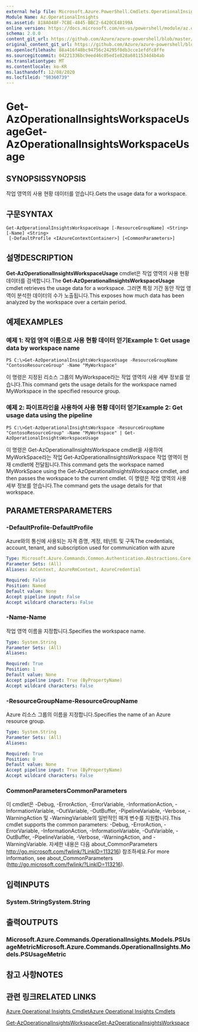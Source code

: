 ```yaml
---
external help file: Microsoft.Azure.PowerShell.Cmdlets.OperationalInsights.dll-Help.xml
Module Name: Az.OperationalInsights
ms.assetid: 818A048F-7CBE-4845-BBC2-6420CE48199A
online version: https://docs.microsoft.com/en-us/powershell/module/az.operationalinsights/get-azoperationalinsightsworkspaceusage
schema: 2.0.0
content_git_url: https://github.com/Azure/azure-powershell/blob/master/src/OperationalInsights/OperationalInsights/help/Get-AzOperationalInsightsWorkspaceUsage.md
original_content_git_url: https://github.com/Azure/azure-powershell/blob/master/src/OperationalInsights/OperationalInsights/help/Get-AzOperationalInsightsWorkspaceUsage.md
ms.openlocfilehash: 88a416f48bc94756c24295f0db3cce1efdfc8ffe
ms.sourcegitcommit: 04221336bc9eed46c05ed1e828a6811534d4b4ab
ms.translationtype: MT
ms.contentlocale: ko-KR
ms.lasthandoff: 12/08/2020
ms.locfileid: "98360739"
---
```

# <span data-ttu-id="ab7f7-101">Get-AzOperationalInsightsWorkspaceUsage</span><span class="sxs-lookup"><span data-stu-id="ab7f7-101">Get-AzOperationalInsightsWorkspaceUsage</span></span>

## <span data-ttu-id="ab7f7-102">SYNOPSIS</span><span class="sxs-lookup"><span data-stu-id="ab7f7-102">SYNOPSIS</span></span>
<span data-ttu-id="ab7f7-103">작업 영역의 사용 현황 데이터를 얻습니다.</span><span class="sxs-lookup"><span data-stu-id="ab7f7-103">Gets the usage data for a workspace.</span></span>

## <span data-ttu-id="ab7f7-104">구문</span><span class="sxs-lookup"><span data-stu-id="ab7f7-104">SYNTAX</span></span>

```
Get-AzOperationalInsightsWorkspaceUsage [-ResourceGroupName] <String> [-Name] <String>
 [-DefaultProfile <IAzureContextContainer>] [<CommonParameters>]
```

## <span data-ttu-id="ab7f7-105">설명</span><span class="sxs-lookup"><span data-stu-id="ab7f7-105">DESCRIPTION</span></span>
<span data-ttu-id="ab7f7-106">**Get-AzOperationalInsightsWorkspaceUsage** cmdlet은 작업 영역의 사용 현황 데이터를 검색합니다.</span><span class="sxs-lookup"><span data-stu-id="ab7f7-106">The **Get-AzOperationalInsightsWorkspaceUsage** cmdlet retrieves the usage data for a workspace.</span></span>
<span data-ttu-id="ab7f7-107">그러면 특정 기간 동안 작업 영역이 분석한 데이터의 수가 노출됩니다.</span><span class="sxs-lookup"><span data-stu-id="ab7f7-107">This exposes how much data has been analyzed by the workspace over a certain period.</span></span>

## <span data-ttu-id="ab7f7-108">예제</span><span class="sxs-lookup"><span data-stu-id="ab7f7-108">EXAMPLES</span></span>

### <span data-ttu-id="ab7f7-109">예제 1: 작업 영역 이름으로 사용 현황 데이터 얻기</span><span class="sxs-lookup"><span data-stu-id="ab7f7-109">Example 1: Get usage data by workspace name</span></span>
```
PS C:\>Get-AzOperationalInsightsWorkspaceUsage -ResourceGroupName "ContosoResourceGroup" -Name "MyWorkspace"
```

<span data-ttu-id="ab7f7-110">이 명령은 지정된 리소스 그룹의 MyWorkspace라는 작업 영역의 사용 세부 정보를 얻습니다.</span><span class="sxs-lookup"><span data-stu-id="ab7f7-110">This command gets the usage details for the workspace named MyWorkspace in the specified resource group.</span></span>

### <span data-ttu-id="ab7f7-111">예제 2: 파이프라인을 사용하여 사용 현황 데이터 얻기</span><span class="sxs-lookup"><span data-stu-id="ab7f7-111">Example 2: Get usage data using the pipeline</span></span>
```
PS C:\>Get-AzOperationalInsightsWorkspace -ResourceGroupName "ContosoResourceGroup" -Name "MyWorkspace" | Get-AzOperationalInsightsWorkspaceUsage
```

<span data-ttu-id="ab7f7-112">이 명령은 Get-AzOperationalInsightsWorkspace cmdlet을 사용하여 MyWorkSpace라는 작업 Get-AzOperationalInsightsWorkspace 작업 영역이 현재 cmdlet에 전달됩니다.</span><span class="sxs-lookup"><span data-stu-id="ab7f7-112">This command gets the workspace named MyWorkSpace using the Get-AzOperationalInsightsWorkspace cmdlet, and then passes the workspace to the current cmdlet.</span></span>
<span data-ttu-id="ab7f7-113">이 명령은 작업 영역의 사용 세부 정보를 얻습니다.</span><span class="sxs-lookup"><span data-stu-id="ab7f7-113">The command gets the usage details for that workspace.</span></span>

## <span data-ttu-id="ab7f7-114">PARAMETERS</span><span class="sxs-lookup"><span data-stu-id="ab7f7-114">PARAMETERS</span></span>

### <span data-ttu-id="ab7f7-115">-DefaultProfile</span><span class="sxs-lookup"><span data-stu-id="ab7f7-115">-DefaultProfile</span></span>
<span data-ttu-id="ab7f7-116">Azure와의 통신에 사용되는 자격 증명, 계정, 테넌트 및 구독</span><span class="sxs-lookup"><span data-stu-id="ab7f7-116">The credentials, account, tenant, and subscription used for communication with azure</span></span>

```yaml
Type: Microsoft.Azure.Commands.Common.Authentication.Abstractions.Core.IAzureContextContainer
Parameter Sets: (All)
Aliases: AzContext, AzureRmContext, AzureCredential

Required: False
Position: Named
Default value: None
Accept pipeline input: False
Accept wildcard characters: False
```

### <span data-ttu-id="ab7f7-117">-Name</span><span class="sxs-lookup"><span data-stu-id="ab7f7-117">-Name</span></span>
<span data-ttu-id="ab7f7-118">작업 영역 이름을 지정합니다.</span><span class="sxs-lookup"><span data-stu-id="ab7f7-118">Specifies the workspace name.</span></span>

```yaml
Type: System.String
Parameter Sets: (All)
Aliases:

Required: True
Position: 1
Default value: None
Accept pipeline input: True (ByPropertyName)
Accept wildcard characters: False
```

### <span data-ttu-id="ab7f7-119">-ResourceGroupName</span><span class="sxs-lookup"><span data-stu-id="ab7f7-119">-ResourceGroupName</span></span>
<span data-ttu-id="ab7f7-120">Azure 리소스 그룹의 이름을 지정합니다.</span><span class="sxs-lookup"><span data-stu-id="ab7f7-120">Specifies the name of an Azure resource group.</span></span>

```yaml
Type: System.String
Parameter Sets: (All)
Aliases:

Required: True
Position: 0
Default value: None
Accept pipeline input: True (ByPropertyName)
Accept wildcard characters: False
```

### <span data-ttu-id="ab7f7-121">CommonParameters</span><span class="sxs-lookup"><span data-stu-id="ab7f7-121">CommonParameters</span></span>
<span data-ttu-id="ab7f7-122">이 cmdlet은 -Debug, -ErrorAction, -ErrorVariable, -InformationAction, -InformationVariable, -OutVariable, -OutBuffer, -PipelineVariable, -Verbose, -WarningAction 및 -WarningVariable의 일반적인 매개 변수를 지원합니다.</span><span class="sxs-lookup"><span data-stu-id="ab7f7-122">This cmdlet supports the common parameters: -Debug, -ErrorAction, -ErrorVariable, -InformationAction, -InformationVariable, -OutVariable, -OutBuffer, -PipelineVariable, -Verbose, -WarningAction, and -WarningVariable.</span></span> <span data-ttu-id="ab7f7-123">자세한 내용은 다음 about_CommonParameters http://go.microsoft.com/fwlink/?LinkID=113216) 참조하세요.</span><span class="sxs-lookup"><span data-stu-id="ab7f7-123">For more information, see about_CommonParameters (http://go.microsoft.com/fwlink/?LinkID=113216).</span></span>

## <span data-ttu-id="ab7f7-124">입력</span><span class="sxs-lookup"><span data-stu-id="ab7f7-124">INPUTS</span></span>

### <span data-ttu-id="ab7f7-125">System.String</span><span class="sxs-lookup"><span data-stu-id="ab7f7-125">System.String</span></span>

## <span data-ttu-id="ab7f7-126">출력</span><span class="sxs-lookup"><span data-stu-id="ab7f7-126">OUTPUTS</span></span>

### <span data-ttu-id="ab7f7-127">Microsoft.Azure.Commands.OperationalInsights.Models.PSUsageMetric</span><span class="sxs-lookup"><span data-stu-id="ab7f7-127">Microsoft.Azure.Commands.OperationalInsights.Models.PSUsageMetric</span></span>

## <span data-ttu-id="ab7f7-128">참고 사항</span><span class="sxs-lookup"><span data-stu-id="ab7f7-128">NOTES</span></span>

## <span data-ttu-id="ab7f7-129">관련 링크</span><span class="sxs-lookup"><span data-stu-id="ab7f7-129">RELATED LINKS</span></span>

[<span data-ttu-id="ab7f7-130">Azure Operational Insights Cmdlet</span><span class="sxs-lookup"><span data-stu-id="ab7f7-130">Azure Operational Insights Cmdlets</span></span>](./Az.OperationalInsights.md)

[<span data-ttu-id="ab7f7-131">Get-AzOperationalInsightsWorkspace</span><span class="sxs-lookup"><span data-stu-id="ab7f7-131">Get-AzOperationalInsightsWorkspace</span></span>](./Get-AzOperationalInsightsWorkspace.md)


